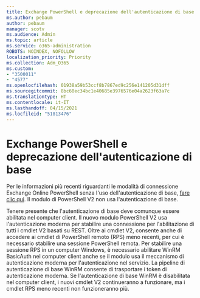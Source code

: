 ```yaml
---
title: Exchange PowerShell e deprecazione dell'autenticazione di base
ms.author: pebaum
author: pebaum
manager: scotv
ms.audience: Admin
ms.topic: article
ms.service: o365-administration
ROBOTS: NOINDEX, NOFOLLOW
localization_priority: Priority
ms.collection: Adm_O365
ms.custom:
- "3500011"
- "4577"
ms.openlocfilehash: 01938a59b53ccf8b7867ed9c256e141205d31dff
ms.sourcegitcommit: 8bc60ec34bc1e40685e3976576e04a2623f63a7c
ms.translationtype: HT
ms.contentlocale: it-IT
ms.lasthandoff: 04/15/2021
ms.locfileid: "51813476"
---
```

# <a name="exchange-powershell-and-basic-authentication-deprecation"></a>Exchange PowerShell e deprecazione dell'autenticazione di base

Per le informazioni più recenti riguardanti le modalità di connessione Exchange Online PowerShell senza l'uso dell'autenticazione di base, [fare clic qui](https://aka.ms/exops-docs). Il modulo di PowerShell V2 non usa l'autenticazione di base.

Tenere presente che l'autenticazione di base deve comunque essere abilitata nel computer client.
Il nuovo modulo PowerShell V2 usa l'autenticazione moderna per stabilire una connessione per l'abilitazione di tutti i cmdlet V2 basati su REST. Oltre ai cmdlet V2, consente anche di accedere ai cmdlet di PowerShell remoto (RPS) meno recenti, per cui è necessario stabilire una sessione PowerShell remota. Per stabilire una sessione RPS in un computer Windows, è necessario abilitare WinRM BasicAuth nel computer client anche se il modulo usa il meccanismo di autenticazione moderna per l'autenticazione nel servizio. La pipeline di autenticazione di base WinRM consente di trasportare i token di autenticazione moderna. Se l'autenticazione di base WinRM è disabilitata nel computer client, i nuovi cmdlet V2 continueranno a funzionare, ma i cmdlet RPS meno recenti non funzioneranno più.
